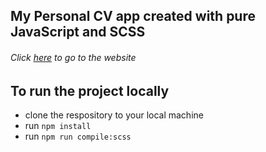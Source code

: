 ## My Personal CV app created with pure JavaScript and SCSS
###### Click [here](https://ghevondtunyancv.netlify.app/) to go to the website 

## To run the project locally
* clone the respository to your local machine
* run ```npm install```
* run ```npm run compile:scss```
